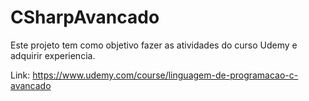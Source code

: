 # CSharpAvancado

Este projeto tem como objetivo fazer as atividades do curso Udemy e adquirir experiencia.

Link: https://www.udemy.com/course/linguagem-de-programacao-c-avancado
